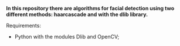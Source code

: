 **In this repository there are algorithms for facial detection using two different methods: haarcascade and with the dlib library.**

Requirements:
 - Python with the modules Dlib and OpenCV;
